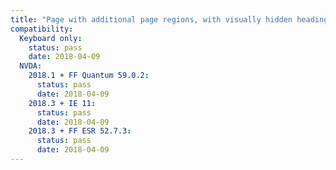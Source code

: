 ```yaml
---
title: "Page with additional page regions, with visually hidden headings"
compatibility:
  Keyboard only:
    status: pass
    date: 2018-04-09
  NVDA:
    2018.1 + FF Quantum 59.0.2:
      status: pass
      date: 2018-04-09
    2018.3 + IE 11:
      status: pass
      date: 2018-04-09
    2018.3 + FF ESR 52.7.3:
      status: pass
      date: 2018-04-09
---
```

